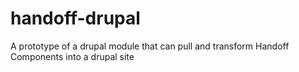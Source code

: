# handoff-drupal
A prototype of a drupal module that can pull and transform Handoff Components into a drupal site
